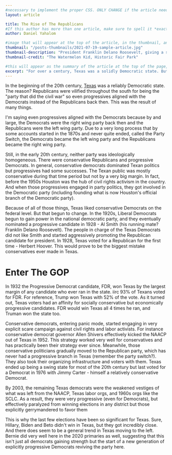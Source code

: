 ```yaml
---
#necessary to implement the proper CSS. ONLY CHANGE if the article needs a special layout. IE if its a special
layout: article

title: The Rise of The Republicans
#If this author has more than one article, make sure to spell it *exactly* the same as on the other articles
author: Daniel Yahalom

#image that will appear at the top of the article, in the thumbnail, and when article is shared on social media
thumbnail: "/posts-thumbnails/2021-07-19-sample-article.jpg"
thumbnail-description: "President Franklin Delano Roosevelt, giving a speech at the opening of the Cotton Bowl stadium in Dallas, 1936. A progressive Democrat, FDR won Texas by the largest margin of any presidential candidate in history, and proved that progressives could win in Texas."
thumbnail-credit: "The Watermelon Kid, Historic Fair Park"

#this will appear as the summary of the article at the top of the page, on the main page, and in the meta description for SEO
excerpt: "For over a century, Texas was a solidly Democratic state. But because of the party switch and conservative fearmongering, it is now a bastion of the GOP. It is also because of these same forces that a progressive, rejuvinated Democratic party could soon return to power in the Lone Star State."
---
```


In the beginning of the 20th century, [Texas](https://en.wikipedia.org/wiki/Texas) was a reliably Democratic state. The reason? Republicans were vilified throughout the south for being the "party that did the civil war" so even progressives aligned with the Democrats instead of the Republicans back then. This was the result of many things.

I'm saying even progressives aligned with the Democrats because by and large, the Democrats were the right wing party back then and the Republicans were the left wing party. Due to a very long process that by some accounts started in the 1870s and never quite ended, called the Party Switch, the Democrats became the left wing party and the Republicans became the right wing party.

Still, in the early 20th century, neither party was ideologically homogeneous. There were conservative Republicans and progressive Democrats. In general, conservative democrats dominated Texan politics but progressives had some successes. The Texan public was mostly conservative during that time period but not by a very big margin. In fact, before the 1950s Houston was the hub of civil rights activism in the country. And when those progressives engaged in party politics, they got involved in the Democratic party (including founding what is now Houston's official branch of the Democratic party).

Because of all of those things, Texas liked conservative Democrats on the federal level. But that begun to change. In the 1920s, Liberal Democrats begun to gain power in the national democratic party, and they eventually nominated a progressive candidate in 1928 - Al Smith (his running mate? Franklin Delano Roosevelt). The people in charge of the Texas Democrats did not like Smith and started aggressively promoting the Republican candidate for president. In 1928, Texas voted for a Republican for the first time - Herbert Hoover. This would prove to be the biggest mistake conservatives ever made in Texas.

# Enter The GOP

In 1932 the Progressive Democrat candidate, FDR, won Texas by the largest margin of any candidate who ever ran in the state. iirc 93% of Texans voted for FDR. For reference, Trump won Texas with 52% of the vote. As it turned out, Texas voters had an affinity for socially conservative but economically progressive candidates. FDR would win Texas all 4 times he ran, and Truman won the state too.

Conservative democrats, entering panic mode, started engaging in very explicit scare campaign against civil rights and labor activists. For instance conservative democrat governor Allen Shivers effectively kicked the NAACP out of Texas in 1952. This strategy worked very well for conservatives and has practically been their strategy ever since. Meanwhile, those conservative politicians gradually moved to the Republican party, which has never had a progressive branch in Texas (remember the party switch?). They also took their organizing infrastructure and voters with them. Texas ended up being a swing state for most of the 20th century but last voted for a Democrat in 1976 with Jimmy Carter - himself a relatively conservative Democrat.

By 2003, the remaining Texas democrats were the weakened vestiges of what was left from the NAACP, Texas labor orgs, and 1960s orgs like the SCLC. As a result, they were very progressive (even for Democrats), but effectively paralyzed from winning elections in any district but those explicitly gerrymandered to favor them

This is why the last few elections have been so significant for Texas. Sure, Hillary, Biden and Beto didn't win in Texas, but they got incredibly close. And there does seem to be a general trend in Texas moving to the left. Bernie did very well here in the 2020 primaries as well, suggesting that this isn't just all democrats gaining strength but the start of a new generation of explicitly progressive Democrats reviving the party here.